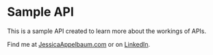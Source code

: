 # Sample API

This is a sample API created to learn more about the workings of APIs. 

Find me at [JessicaAppelbaum.com](http://www.jessicaappelbaum.com/) or on [LinkedIn](https://www.linkedin.com/in/jessapp/). 